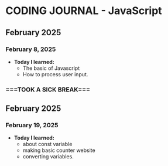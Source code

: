 # CODING JOURNAL - JavaScript

## February 2025
### February 8, 2025
- **Today I learned:** 
  - The basic of Javascript
  - How to process user input.

### ===TOOK A SICK BREAK===

## February 2025
### February 19, 2025
- **Today I learned:** 
  - about const variable
  - making basic counter website
  - converting variables.